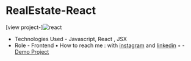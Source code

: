 # RealEstate-React
[view project-]![react](https://github.com/AliNikseresht/RealEstate-React/assets/120955025/69172375-71e7-4bc7-aeda-dbcd6b9c7bf3)

- Technologies Used - Javascript, React , JSX
- Role - Frontend
• How to reach me : with [instagram](https://www.instagram.com/alinikseresht_web) and [linkedin](https://www.linkedin.com/in/alinikseresht-web/)
◦ - [Demo Project](https://alinikseresht.github.io/RealEstate-React/)
